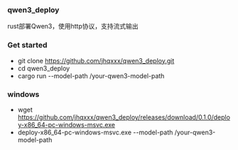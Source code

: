 ### qwen3_deploy
rust部署Qwen3，使用http协议，支持流式输出

### Get started
* git clone https://github.com/jhqxxx/qwen3_deploy.git
* cd qwen3_deploy
* cargo run --model-path  /your-qwen3-model-path

### windows
* wget https://github.com/jhqxxx/qwen3_deploy/releases/download/0.1.0/deploy-x86_64-pc-windows-msvc.exe
* deploy-x86_64-pc-windows-msvc.exe  --model-path /your-qwen3-model-path
